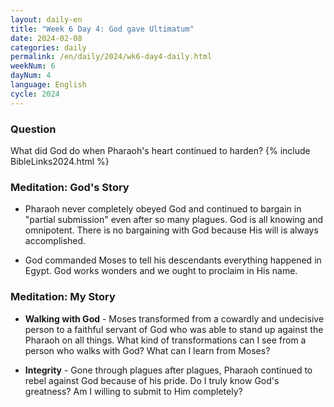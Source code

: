 ```yaml
---
layout: daily-en
title: "Week 6 Day 4: God gave Ultimatum"
date: 2024-02-08
categories: daily
permalink: /en/daily/2024/wk6-day4-daily.html
weekNum: 6
dayNum: 4
language: English
cycle: 2024
---
```

### Question     
What did God do when Pharaoh's heart continued to harden?
{% include BibleLinks2024.html %} 

### Meditation: God's Story   
+ Pharaoh never completely obeyed God and continued to bargain in "partial submission" even after so many plagues. God is all knowing and omnipotent. There is no bargaining with God because His will is always accomplished. 

+ God commanded Moses to tell his descendants everything happened in Egypt. God works wonders and we ought to proclaim in His name. 

### Meditation: My Story   
+ **Walking with God** - Moses transformed from a cowardly and undecisive person to a faithful servant of God who was able to stand up against the Pharaoh on all things. What kind of transformations can I see from a person who walks with God? What can I learn from Moses? 

+ **Integrity** - Gone through plagues after plagues, Pharaoh continued to rebel against God because of his pride. Do I truly know God's greatness? Am I willing to submit to Him completely? 
